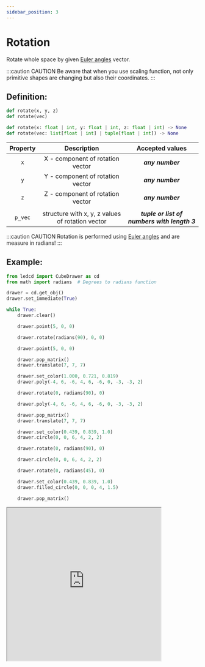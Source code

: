 ```yaml
---
sidebar_position: 3
---
```


# Rotation

Rotate whole space by given [Euler angles](https://en.wikipedia.org/wiki/Euler_angles) vector.

:::caution CAUTION
Be aware that when you use scaling function, not only primitive shapes are changing but also their coordinates.
:::

## Definition:

```python title="Simplified definition"
def rotate(x, y, z)
def rotate(vec)
```

```python title="Complete definition"
def rotate(x: float | int, y: float | int, z: float | int) -> None
def rotate(vec: list[float | int] | tuple[float | int]) -> None
```

| Property |                   Description                    |               Accepted values                |
| :------: | :----------------------------------------------: | :------------------------------------------: |
|   `x`    |         X - component of rotation vector         |               _**any number**_               |
|   `y`    |         Y - component of rotation vector         |               _**any number**_               |
|   `z`    |         Z - component of rotation vector         |               _**any number**_               |
|          |                                                  |                                              |
| `p_vec`  | structure with x, y, z values of rotation vector | _**tuple or list of numbers with length 3**_ |

:::caution CAUTION
Rotation is performed using [Euler angles](https://en.wikipedia.org/wiki/Euler_angles) and are measure in radians!
:::

## Example:

<div id="code_block_hidden" hidden></div>

```python
from ledcd import CubeDrawer as cd
from math import radians  # Degrees to radians function

drawer = cd.get_obj()
drawer.set_immediate(True)

while True:
    drawer.clear()

    drawer.point(5, 0, 0)

    drawer.rotate(radians(90), 0, 0)

    drawer.point(5, 0, 0)

    drawer.pop_matrix()
    drawer.translate(7, 7, 7)

    drawer.set_color(1.000, 0.721, 0.819)
    drawer.poly(-4, 6, -6, 4, 6, -6, 0, -3, -3, 2)

    drawer.rotate(0, radians(90), 0)

    drawer.poly(-4, 6, -6, 4, 6, -6, 0, -3, -3, 2)

    drawer.pop_matrix()
    drawer.translate(7, 7, 7)

    drawer.set_color(0.439, 0.839, 1.0)
    drawer.circle(0, 0, 6, 4, 2, 2)

    drawer.rotate(0, radians(90), 0)

    drawer.circle(0, 0, 6, 4, 2, 2)

    drawer.rotate(0, radians(45), 0)

    drawer.set_color(0.439, 0.839, 1.0)
    drawer.filled_circle(0, 0, 0, 4, 1.5)

    drawer.pop_matrix()
```

<script>
  let _ = () => {
    (() => {
    document["ind_line_map"] = new Object();

    document.ind_line_map["clear"] = 7;
    document.ind_line_map["point1"] = 9;
    document.ind_line_map["rot1"] = 11;
    document.ind_line_map["point2"] = 13;
    document.ind_line_map["pop1"] = 15;
    document.ind_line_map["trans1"] = 16;
    document.ind_line_map["col1"] = 18;
    document.ind_line_map["poly1"] = 19;
    document.ind_line_map["rot2"] = 21;
    document.ind_line_map["poly2"] = 23;
    document.ind_line_map["pop2"] = 25;
    document.ind_line_map["trans2"] = 26;
    document.ind_line_map["col2"] = 28;
    document.ind_line_map["circ1"] = 29;
    document.ind_line_map["rot3"] = 31;
    document.ind_line_map["circ2"] = 33;
    document.ind_line_map["rot4"] = 35;
    document.ind_line_map["col3"] = 37;
    document.ind_line_map["circ3"] = 38;
    document.ind_line_map["pop3"] = 40;


    window.addEventListener("message", function (e) {
        
        if (e.data == document.cur_state || e.data == null)
            return;
        
        const tmp = document.querySelectorAll("#code_block_hidden ~ div .token-line")[document.ind_line_map[document.cur_state]];
        if (tmp)
        if (tmp.classList.contains("active_code_line"))
            tmp.classList.remove("active_code_line")

        document.cur_state = e.data;
        const tmp1 = document.querySelectorAll("#code_block_hidden ~ div .token-line")[document.ind_line_map[document.cur_state]];
        if (tmp1)
        tmp1.classList.add("active_code_line")
        
    }, false); })()
  }
</script>

<iframe src="https://cube.trycubic.com/examples/rotation/index.html" width="80%" height="400" id="translation_example" load="translations_on_load()">
  <p>Your browser does not support iframes.</p>
</iframe>
